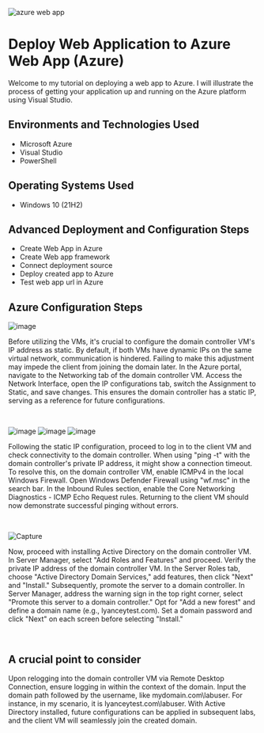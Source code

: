 
![azure web app](https://github.com/Skizfly/AzureAppService/assets/153954157/ead9bf92-5ee7-4b62-bfec-81940b3e213a)


<h1>Deploy Web Application to Azure Web App (Azure)</h1>
Welcome to my tutorial on deploying a web app to Azure. I will illustrate the process of getting your application up and running on the Azure platform using Visual Studio.<br />


<h2>Environments and Technologies Used</h2>

- Microsoft Azure 
- Visual Studio
- PowerShell

<h2>Operating Systems Used </h2>

- Windows 10 (21H2)

<h2>Advanced Deployment and Configuration Steps</h2>

- Create Web App in Azure
- Create Web app framework 
- Connect deployment source 
- Deploy created app to Azure
- Test web app url in Azure

<h2>Azure Configuration Steps</h2>

![image](https://github.com/Skizfly/configuring-AD/assets/153954157/9afdacc9-95dd-470e-8a82-f554aa772d73)

<p>
</p>
<p>
Before utilizing the VMs, it's crucial to configure the domain controller VM's IP address as static. By default, if both VMs have dynamic IPs on the same virtual network, communication is hindered. Failing to make this adjustment may impede the client from joining the domain later. In the Azure portal, navigate to the Networking tab of the domain controller VM. Access the Network Interface, open the IP configurations tab, switch the Assignment to Static, and save changes. This ensures the domain controller has a static IP, serving as a reference for future configurations.
</p>
<br />

![image](https://github.com/Skizfly/configuring-AD/assets/153954157/11f0fef5-5a22-4c5a-a150-1a85917af136)
![image](https://github.com/Skizfly/configuring-AD/assets/153954157/92abd55f-e056-4294-aa20-4ec755f6cf96)
![image](https://github.com/Skizfly/configuring-AD/assets/153954157/32d96c7f-93d2-4372-a9d4-90a2ff360f6b)

<p>
</p>
<p>
Following the static IP configuration, proceed to log in to the client VM and check connectivity to the domain controller. When using "ping -t" with the domain controller's private IP address, it might show a connection timeout. To resolve this, on the domain controller VM, enable ICMPv4 in the local Windows Firewall. Open Windows Defender Firewall using "wf.msc" in the search bar. In the Inbound Rules section, enable the Core Networking Diagnostics - ICMP Echo Request rules. Returning to the client VM should now demonstrate successful pinging without errors.
</p>
<br />

![Capture](https://github.com/Skizfly/configuring-AD/assets/153954157/d31420cd-66d0-4348-83b8-8a7f8cb92525)

<p>
</p>
<p>
Now, proceed with installing Active Directory on the domain controller VM. In Server Manager, select "Add Roles and Features" and proceed. Verify the private IP address of the domain controller VM. In the Server Roles tab, choose "Active Directory Domain Services," add features, then click "Next" and "Install." Subsequently, promote the server to a domain controller. In Server Manager, address the warning sign in the top right corner, select "Promote this server to a domain controller." Opt for "Add a new forest" and define a domain name (e.g., lyanceytest.com). Set a domain password and click "Next" on each screen before selecting "Install."
</p>
<br />

<h2>A crucial point to consider</h2>
Upon relogging into the domain controller VM via Remote Desktop Connection, ensure logging in within the context of the domain. Input the domain path followed by the username, like mydomain.com\labuser. For instance, in my scenario, it is lyanceytest.com\labuser. With Active Directory installed, future configurations can be applied in subsequent labs, and the client VM will seamlessly join the created domain.

